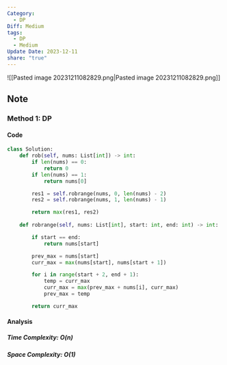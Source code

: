 ```yaml
---
Category:
  - DP
Diff: Medium
tags:
  - DP
  - Medium
Update Date: 2023-12-11
share: "true"
---
```


![[Pasted image 20231211082829.png|Pasted image 20231211082829.png]]
## Note

### Method 1: DP

#### Code
```python
class Solution:
    def rob(self, nums: List[int]) -> int:
        if len(nums) == 0:
            return 0
        if len(nums) == 1:
            return nums[0]

        res1 = self.robrange(nums, 0, len(nums) - 2)
        res2 = self.robrange(nums, 1, len(nums) - 1)

        return max(res1, res2)
        
    def robrange(self, nums: List[int], start: int, end: int) -> int:

        if start == end:
            return nums[start]

        prev_max = nums[start]
        curr_max = max(nums[start], nums[start + 1])

        for i in range(start + 2, end + 1):
            temp = curr_max
            curr_max = max(prev_max + nums[i], curr_max)
            prev_max = temp

        return curr_max


```
#### Analysis
##### Time Complexity: $O(n)$
##### Space Complexity: $O(1)$


